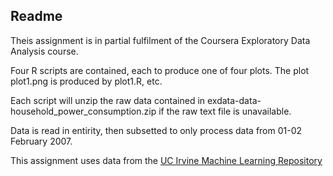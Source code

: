 ## Readme

Theis assignment is in partial fulfilment of the Coursera Exploratory Data Analysis course.

Four R scripts are contained, each to produce one of four plots. The plot plot1.png is produced by plot1.R, etc.

Each script will unzip the raw data contained in exdata-data-household_power_consumption.zip if the raw text file is unavailable.

Data is read in entirity, then subsetted to only process data from 01-02 February 2007. 

This assignment uses data from
the <a href="http://archive.ics.uci.edu/ml/">UC Irvine Machine
Learning Repository</a>

